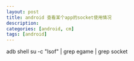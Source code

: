 ```yaml
---
layout: post
title: android 查看某个app的socket使用情况
description: 
categories: [android, cm]
tags: [android]
---
```



adb shell su -c "lsof" | grep egame | grep socket
